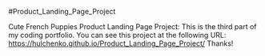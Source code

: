 #Product_Landing_Page_Project

Cute French Puppies Product Landing Page Project:
This is the third part of my coding portfolio. You can see this project at the following URL: https://hulchenko.github.io/Product_Landing_Page_Project/
Thanks!
